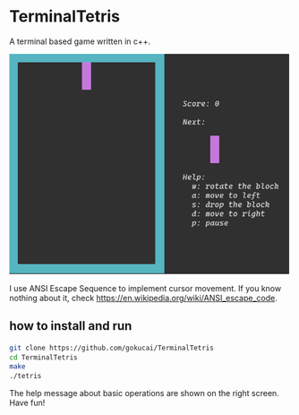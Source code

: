 # TerminalTetris
A terminal based game written in c++.

<img src=img/example.gif width=500px>

I use ANSI Escape Sequence to implement cursor movement. 
If you know nothing about it, check <https://en.wikipedia.org/wiki/ANSI_escape_code>.

## how to install and run

```bash
git clone https://github.com/gokucai/TerminalTetris
cd TerminalTetris
make
./tetris
```

The help message about basic operations are shown on the right screen.
Have fun!
